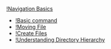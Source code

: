 [!Navigation Basics](LinuxCommand/Navigation_Basics.md)
-   [!Basic command]()
-   [!Moving File]()
-   [!Create Files]()
-   [!Understanding Directory Hierarchy]()


